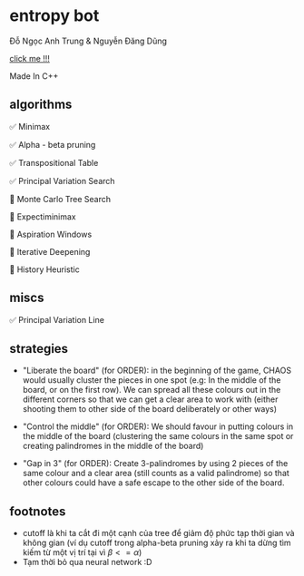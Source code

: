 # entropy bot

Đỗ Ngọc Anh Trung & Nguyễn Đăng Dũng

[click me !!!](https://www.codecup.nl/entropy/rules.php)

Made In C++

## algorithms

✅ Minimax

✅ Alpha - beta pruning

✅ Transpositional Table

✅ Principal Variation Search

🔵 Monte Carlo Tree Search

🔵 Expectiminimax

🔵 Aspiration Windows

🔵 Iterative Deepening

🔵 History Heuristic

## miscs

✅ Principal Variation Line

## strategies

- "Liberate the board" (for ORDER): in the beginning of the game, CHAOS would usually cluster the pieces in one spot (e.g: In the middle of the board, or on the first row). We can spread all these colours out in the different corners so that we can get a clear area to work with (either shooting them to other side of the board deliberately or other ways)

- "Control the middle" (for ORDER): We should favour in putting colours in the middle of the board (clustering the same colours in the same spot or creating palindromes in the middle of the board)

- "Gap in 3" (for ORDER): Create 3-palindromes by using 2 pieces of the same colour and a clear area (still counts as a valid palindrome) so that other colours could have a safe escape to the other side of the board.

## footnotes

- cutoff là khi ta cắt đi một cạnh của tree để giảm độ phức tạp thời gian và không gian (ví dụ cutoff trong alpha-beta pruning xảy ra khi ta dừng tìm kiếm từ một vị trí tại vì $\beta <= \alpha$)
- Tạm thời bỏ qua neural network :D
